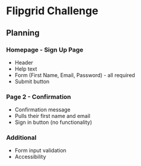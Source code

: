 # Flipgrid Challenge

## Planning

### Homepage - Sign Up Page

* Header
* Help text
* Form (First Name, Email, Password) - all required 
* Submit button

### Page 2 - Confirmation 

* Confirmation message
* Pulls their first name and email
* Sign in button (no functionality)

### Additional

* Form input validation
* Accessibility